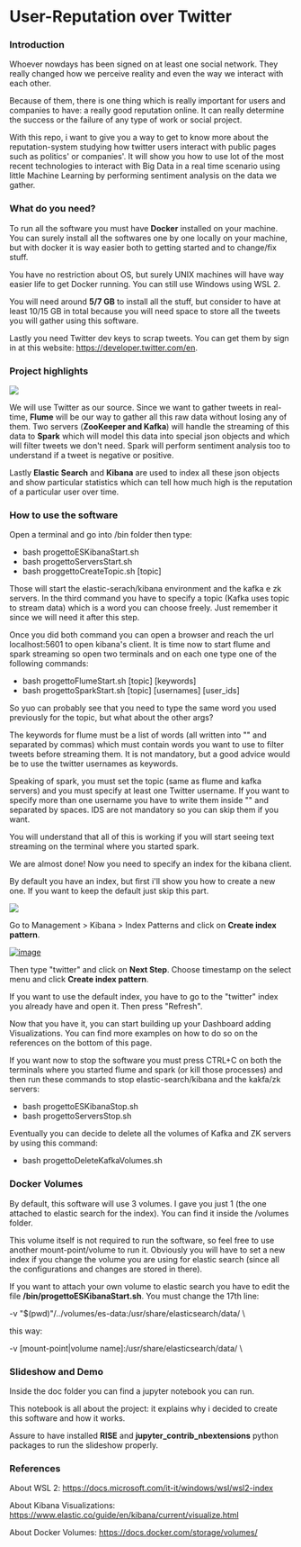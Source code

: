 # User-Reputation over Twitter

<h3>Introduction</h3>

Whoever nowdays has been signed on at least one social network. They really changed how we perceive reality and even the way we interact with each other. 

Because of them, there is one thing which is really important for users and companies to have: a really good reputation online. It can really determine the success or the failure of any type of work or social project.

With this repo, i want to give you a way to get to know more about the reputation-system studying how twitter users interact with public pages such as politics' or companies'. It will show you how to use lot of the most recent technologies to interact with Big Data in a real time scenario using little Machine Learning by performing sentiment analysis on the data we gather.

<h3>What do you need?</h3>

To run all the software you must have <b>Docker</b> installed on your machine. You can surely install all the softwares one by one locally on your machine, but with docker it is way easier both to getting started and to change/fix stuff.

You have no restriction about OS, but surely UNIX machines will have way easier life to get Docker running. You can still use Windows using WSL 2.

You will need around <b>5/7 GB</b> to install all the stuff, but consider to have at least 10/15 GB in total because you will need space to store all the tweets you will gather using this software.

Lastly you need Twitter dev keys to scrap tweets. You can get them by sign in at this website: https://developer.twitter.com/en.

<h3>Project highlights</h3>

<img src="https://github.com/Mirkesx/tap-progetto/blob/master/images/tap-progetto.png">

We will use Twitter as our source. Since we want to gather tweets in real-time, <b>Flume</b> will be our way to gather all this raw data without losing any of them. Two servers (<b>ZooKeeper and Kafka</b>) will handle the streaming of this data to <b>Spark</b> which will model this data into special json objects and which will filter tweets we don't need. Spark will perform sentiment analysis too to understand if a tweet is negative or positive.

Lastly <b>Elastic Search</b> and <b>Kibana</b> are used to index all these json objects and show particular statistics which can tell how much high is the reputation of a particular user over time.

<h3>How to use the software</h3>

Open a terminal and go into /bin folder then type:

- bash progettoESKibanaStart.sh
- bash progettoServersStart.sh
- bash proggettoCreateTopic.sh [topic]

Those will start the elastic-serach/kibana environment and the kafka e zk servers. In the third command you have to specify a topic (Kafka uses topic to stream data) which is a word you can choose freely. Just remember it since we will need it after this step.

Once you did both command you can open a browser and reach the url localhost:5601 to open kibana's client. It is time now to start flume and spark streaming so open two terminals and on each one type one of the following commands:

- bash progettoFlumeStart.sh [topic] [keywords]
- bash progettoSparkStart.sh [topic] [usernames] [user_ids]

So yuo can probably see that you need to type the same word you used previously for the topic, but what about the other args?

The keywords for flume must be a list of words (all written into "" and separated by commas) which must contain words you want to use to filter tweets before streaming them. It is not mandatory, but a good advice would be to use the twitter usernames as keywords.

Speaking of spark, you must set the topic (same as flume and kafka servers) and you must specify at least one Twitter username. If you want to specify more than one username you have to write them inside "" and separated by spaces. IDS are not mandatory so you can skip them if you want.

You will understand that all of this is working if you will start seeing text streaming on the terminal where you started spark.

We are almost done! Now you need to specify an index for the kibana client.

By default you have an index, but first i'll show you how to create a new one. If you want to keep the default just skip this part.

<img src="https://i.ibb.co/z7mF7L6/image.png">

Go to Management > Kibana > Index Patterns and click on <b>Create index pattern</b>.

<a href="https://ibb.co/DD321w6"><img src="https://i.ibb.co/VWX4LMh/image.png" alt="image" border="0"></a>

Then type "twitter" and click on <b>Next Step</b>. Choose timestamp on the select menu and click <b>Create index pattern</b>.

If you want to use the default index, you have to go to the "twitter" index you already have and open it. Then press "Refresh".

Now that you have it, you can start building up your Dashboard adding Visualizations. You can find more examples on how to do so on the references on the bottom of this page.

If you want now to stop the software you must press CTRL+C on both the terminals where you started flume and spark (or kill those processes) and then run these commands to stop elastic-search/kibana and the kakfa/zk servers:

- bash progettoESKibanaStop.sh
- bash progettoServersStop.sh

Eventually you can decide to delete all the volumes of Kafka and ZK servers by using this command:

- bash progettoDeleteKafkaVolumes.sh

<h3>Docker Volumes</h3>

By default, this software will use 3 volumes. I gave you just 1 (the one attached to elastic search for the index). You can find it inside the /volumes folder.

This volume itself is not required to run the software, so feel free to use another mount-point/volume to run it. Obviously you will have to set a new index if you change the volume you are using for elastic search (since all the configurations and changes are stored in there).

If you want to attach your own volume to elastic search you have to edit the file <b>/bin/progettoESKibanaStart.sh</b>. You must change the 17th line:

-v "$(pwd)"/../volumes/es-data:/usr/share/elasticsearch/data/ \

this way:

-v [mount-point|volume name]:/usr/share/elasticsearch/data/ \

<h3>Slideshow and Demo</h3>

Inside the doc folder you can find a jupyter notebook you can run. 

This notebook is all about the project: it explains why i decided to create this software and how it works. 


Assure to have installed <b>RISE</b> and <b>jupyter_contrib_nbextensions</b> python packages to run the slideshow properly.

<h3>References</h3>

About WSL 2: https://docs.microsoft.com/it-it/windows/wsl/wsl2-index

About Kibana Visualizations: https://www.elastic.co/guide/en/kibana/current/visualize.html

About Docker Volumes: https://docs.docker.com/storage/volumes/
